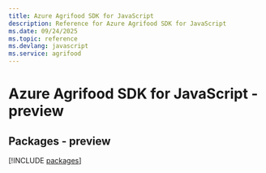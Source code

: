 ```yaml
---
title: Azure Agrifood SDK for JavaScript
description: Reference for Azure Agrifood SDK for JavaScript
ms.date: 09/24/2025
ms.topic: reference
ms.devlang: javascript
ms.service: agrifood
---
```

# Azure Agrifood SDK for JavaScript - preview
## Packages - preview
[!INCLUDE [packages](agrifood-index.md)]